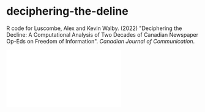 # deciphering-the-deline
R code for Luscombe, Alex and Kevin Walby. (2022) "Deciphering the Decline: A Computational Analysis of Two Decades of Canadian Newspaper Op-Eds on Freedom of Information". *Canadian Journal of Communication*.

![](figures/market_coefficients.pdf)
